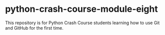 # python-crash-course-module-eight
This repository is for Python Crash Course students learning how to use Git and GitHub for the first time.
